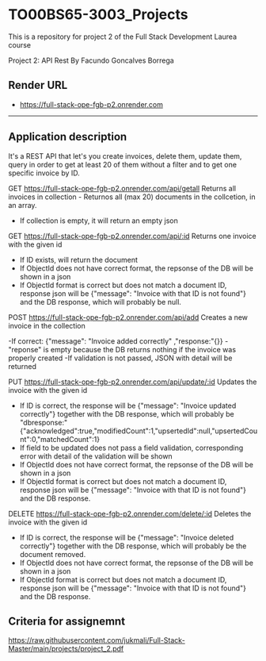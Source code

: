 # TO00BS65-3003_Projects

This is a repository for project 2 of the Full Stack Development Laurea course

Project 2: API Rest
By Facundo Goncalves Borrega

## Render URL

- https://full-stack-ope-fgb-p2.onrender.com

---

## Application description

It's a REST API that let's you create invoices, delete them, update them, query in order to get at least 20 of them without a filter and to get one specific invoice by ID.

GET https://full-stack-ope-fgb-p2.onrender.com/api/getall Returns all invoices in collection - Returnos all (max 20) documents in the collcetion, in an array.

- If collection is empty, it will return an empty json

GET https://full-stack-ope-fgb-p2.onrender.com/api/:id Returns one invoice with the given id

- If ID exists, will return the document
- If ObjectId does not have correct format, the repsonse of the DB will be shown in a json
- If ObjectId format is correct but does not match a document ID, response json will be {"message": "Invoice with that ID is not found"} and the DB response, which will probably be null.

POST https://full-stack-ope-fgb-p2.onrender.com/api/add Creates a new invoice in the collection

-If correct: {"message": "Invoice added correctly" ,"response:"{}}
-"reponse" is empty because the DB returns nothing if the invoice was properly created
-If validation is not passed, JSON with detail will be returned

PUT https://full-stack-ope-fgb-p2.onrender.com/api/update/:id Updates the invoice with the given id

- If ID is correct, the response will be {"message": "Invoice updated correctly"} together with the DB response, which will probably be "dbresponse:"{"acknowledged":true,"modifiedCount":1,"upsertedId":null,"upsertedCount":0,"matchedCount":1}
- If field to be updated does not pass a field validation, corresponding error with detail of the validation will be shown
- If ObjectId does not have correct format, the repsonse of the DB will be shown in a json
- If ObjectId format is correct but does not match a document ID, response json will be {"message": "Invoice with that ID is not found"} and the DB response.

DELETE https://full-stack-ope-fgb-p2.onrender.com/delete/:id Deletes the invoice with the given id

- If ID is correct, the response will be {"message": "Invoice deleted correctly"} together with the DB response, which will probably be the document removed.
- If ObjectId does not have correct format, the repsonse of the DB will be shown in a json
- If ObjectId format is correct but does not match a document ID, response json will be {"message": "Invoice with that ID is not found"} and the DB response.

## Criteria for assignemnt

https://raw.githubusercontent.com/jukmali/Full-Stack-Master/main/projects/project_2.pdf
